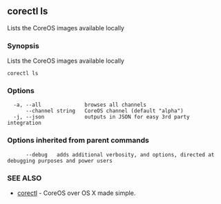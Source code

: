 ## corectl ls

Lists the CoreOS images available locally

### Synopsis


Lists the CoreOS images available locally

```
corectl ls
```

### Options

```
  -a, --all              browses all channels
      --channel string   CoreOS channel (default "alpha")
  -j, --json             outputs in JSON for easy 3rd party integration
```

### Options inherited from parent commands

```
      --debug   adds additional verbosity, and options, directed at debugging purposes and power users
```

### SEE ALSO
* [corectl](corectl.md)	 - CoreOS over OS X made simple.

